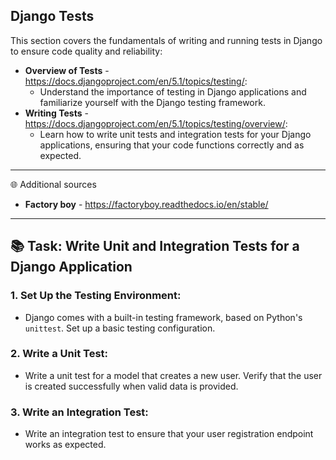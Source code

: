 ## Django Tests

This section covers the fundamentals of writing and running tests in Django to ensure code quality and reliability:

- **Overview of Tests** - https://docs.djangoproject.com/en/5.1/topics/testing/:
  - Understand the importance of testing in Django applications and familiarize yourself with the Django testing framework.
- **Writing Tests** - https://docs.djangoproject.com/en/5.1/topics/testing/overview/:
  - Learn how to write unit tests and integration tests for your Django applications, ensuring that your code functions correctly and as expected.
 
---
🌐 Additional sources
- **Factory boy** - https://factoryboy.readthedocs.io/en/stable/

---
    
## 📚 Task: Write Unit and Integration Tests for a Django Application

### 1. Set Up the Testing Environment:
- Django comes with a built-in testing framework, based on Python's `unittest`. Set up a basic testing configuration.

### 2. Write a Unit Test:
- Write a unit test for a model that creates a new user. Verify that the user is created successfully when valid data is provided.

### 3. Write an Integration Test:
- Write an integration test to ensure that your user registration endpoint works as expected.
